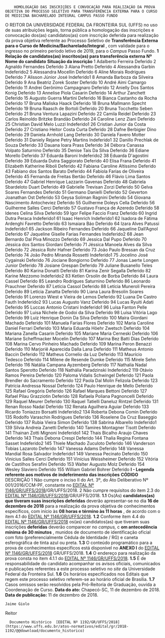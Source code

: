         HOMOLOGAÇÃO DAS INSCRIÇÕES E CONVOCAÇÃO PARA REALIZAÇÃO DA PROVA OBJETIVA DO PROCESSO SELETIVO PARA TRANSFERÊNCIA EXTERNA PARA O CURSO DE MEDICINA BACHARELADO INTEGRAL CAMPUS PASSO FUNDO  

 O REITOR DA UNIVERSIDADE FEDERAL DA FRONTEIRA SUL (UFFS) no uso de suas atribuições legais, torna pública a homologação das inscrições e convocação dos(as) candidatos(as) com inscrição deferida para realização da prova objetiva referente ao Processo Seletivo de **Transferência Externa para o Curso de Medicina/Bacharelado/Integral** , com validade para o ingresso no primeiro período letivo de 2019, para o *Campus*  Passo Fundo.  **1 Relação de candidatos(as) inscritos(as) para transferência externa**     **Nº**    **Nome do candidato**   **Situação da inscrição**     1   Adalberto Ferreira   Deferido     2   Agnaldo Fernandes   Deferido     3   Alana Pretto   Deferido     4   Alessandra Garbin   Indeferido2     5   Alessandra Mocellin   Deferido     6   Aline Morais Rodrigues   Deferido     7   Alisson Júnior José   Indeferido1     8   Amanda Barboza da Silveira   Deferido     9   Ana Beatriz Zorek Soster   Deferido     10   André Aimi Camargo   Deferido     11   Andrei Gerônimo Campagnaro   Deferido     12   Anielly Dos Santos Konig   Deferido     13   Annelise Piola Casarin   Deferido     14   Arthur Zanchett   Deferido     15   Augusto Guerra Martini   Deferido     16   Bianca Castanho da Rocha   Deferido     17   Bruna Maliska Haack   Deferido     18   Bruna Mallmann Specht   Deferido     19   Bruna Raasch de Bortoli   Deferido     20   Bruna Tocchetto Seben   Deferido     21   Bruna Ventura Lapazini   Deferido     22   Camila Reidel   Deferido     23   Carlos Reinoldo Britzke Brandão   Deferido     24   Caroline Lenz Ziani   Deferido     25   Christian David Melo Luzzi   Indeferido1     26   Cristian Junior da Costa   Deferido     27   Cristiano Heitor Costa Curta   Deferido     28   Dafne Berbigier Dino   Deferido     29   Daniela Arnhold Lang   Deferido     30   Daniela Favero Motter   Deferido     31   Daniely Rejane Petry Martins   Indeferido1     32   Danillo Prechlak de Souza   Deferido     33   Dauana Ioara Prass   Deferido     34   Débora Canassa Volpato Saturnino   Deferido     35   Denise Tais Da Silva   Deferido     36   Ediane Morello   Deferido     37   Eduarda Baroni   Indeferido2     38   Eduarda D'agostini   Deferido     39   Eduarda Dutra Saggiorato   Deferido     40   Elisa Frana   Deferido     41   Elizabeth Katherine Riboli   Deferido     42   Fabiana Caroline Altíssimo   Deferido     43   Fabiano dos Santos Barato   Deferido     44   Fabiola Farias de Oliveira   Deferido     45   Fernanda de Freitas Bertão   Deferido     46   Flávio Lima Santos   Deferido     47   Gabriel Henrique Lazzarin Gavenas   Deferido     48   Gabriela Sbardeloto Duart   Deferido     49   Gabrielle Trevisan Zorzi   Deferido     50   Gelva Soares Fernandes   Deferido     51   Germano Danielli   Deferido     52   Geverton Joanathan Ost   Deferido     53   Geysa Soliman Ragnini   Deferido     54   Giovana Nascimento Antocheviez   Deferido     55   Guilherme Doleys Cella   Deferido     56   Guilherme Salles Cerci   Deferido     57   Gustavo França de Azeredo   Deferido     58   Idenes Celina Silva   Deferido     59   Igor Felipe Faccio Franz   Deferido     60   Ingrid Dutra Peraca   Indeferido1     61   Isaac Henrich   Indeferido1     62   Isadora de Fátima Ardenghi Favretto   Deferido     63   Ismaiara Báo   Deferido     64   Izara Alves Patussi   Indeferido1     65   Jackson Ribeiro Fernandes   Deferido     66   Jaqueline Dall’Agnol   Deferido     67   Jaqueline Giselle Farias Fernandes   Indeferido2     68   Jean Bernardo Dal Piva Minozzo   Deferido     69   Jessica Dal Pupo   Deferido     70   Jéssica dos Santos Giordani   Deferido     71   Jéssica Manoela Alves da Silva   Deferido     72   Jéssica Rohr Hafner   Deferido     73   João Paulo Bressan da Cruz   Deferido     74   João Pedro Miranda Rossetti   Indeferido1     75   Jocelino José Cygainski   Deferido     76   Jociane Bongiorno   Deferido     77   Jonas Laerte Longen Junior   Deferido     78   Josiane Grespan   Deferido     79   Juliane Busanello Teles   Deferido     80   Karina Donatti   Deferido     81   Karina Zenir Segalla   Deferido     82   Karine Mezzomo   Indeferido2     83   Ketlen Orsolin de Borba   Deferido     84   Laura Cassel   Deferido     85   Leandro Rodrigues Saturnino   Deferido     86   Leonardo Prauchner   Deferido     87   Letícia Cassol   Deferido     88   Letícia Muneroli Pereira   Deferido     89   Letícia Zanatta   Deferido     90   Liana Laura Bresolin Soares   Deferido     91   Lorenzo Wiest e Vieira de Lemos   Deferido     92   Luana De Castro Fauth   Indeferido2     93   Lucas Augusto Vanz   Deferido     94   Lucas Ryuiti Adati   Deferido     95   Luccas Antonio Cristani   Indeferido1     96   Luísa Fanton Pelle   Deferido     97   Luisa Nichele de Godoi da Silva   Deferido     98   Luísa Vitória Lago   Deferido     99   Luiz Henrique Donin Da Silva   Deferido     100   Maíra Giordani Machado   Deferido     101   Manuela Farias Flores   Deferido     102   Maria Caroline Daniel Ferrari   Deferido     103   Maria Eduarda Höehr Zwetsch   Deferido     104   Mariana Zanella Casarin   Deferido     105   Mariane Maria Cerneski   Deferido     106   Mariane Scheffmacker Mocelin   Deferido     107   Marina Bez Batti Dias   Deferido     108   Marina Cervo Pinheiro Machado   Deferido     109   Marina Peron Benazzi   Deferido     110   Marjoriê Aparecida Dalla Lana   Deferido     111   Matheus Antonio Baccin   Deferido     112   Matheus Cornelio da Luz   Deferido     113   Maurício Tedesco   Deferido     114   Milene de Resende Dumke   Deferido     115   Mirele Sehn   Deferido     116   Natália Campana Ayzemberg   Deferido     117   Nathalia Nadal Santos Sperotto   Deferido     118   Nathália Paradzinski   Indeferido2     119   Otávio Ramos Pereira   Deferido     120   Paloma Vidalis Schwingel   Deferido     121   Paola Brendler do Sacramento   Deferido     122   Paola Dal Molin Felizola   Deferido     123   Patrícia Andressa Nossal   Deferido     124   Paulo Henrique de Mello   Deferido     125   Rafael Gregóris   Deferido     126   Rafael Marques Bettoni   Deferido     127   Rafael Pilau Grazziotin   Deferido     128   Rafaela Poliana Pagnoncelli   Deferido     129   Raquel Meurer   Deferido     130   Raquel Tatielli Daneluz Rintzel   Deferido     131   Renan Rosso Nadal   Deferido     132   Renata Aguilhera Aguiar   Deferido     133   Ricardo Toniazzo Borsatti   Indeferido2     134   Roberta Debona Comin   Deferido     135   Rodolfo Varaschin Rodrigues   Deferido     136   Roselene Da Cruz Baseggio   Deferido     137   Rubia Vieira Simon   Deferido     138   Sabrina Albarello   Indeferido1     139   Silvia Andreia Zanetti   Deferido     140   Tamires Montagner Tisott   Deferido     141   Thainan Zotti Mignoni   Indeferido1     142   Thais Bicalho Araujo Chaves   Deferido     143   Thais Debona Crespi   Deferido     144   Thalia Regina Fontana Sasset   Indeferido2     145   Thiele Machado Zuculoto   Deferido     146   Vanderson Tobias Lazaroto   Deferido     147   Vanessa Adams   Deferido     148   Vanessa Mandial Rosa Salvador   Indeferido1     149   Vanessa Pecinato   Deferido     150   Vinicius Salles Cerci   Deferido     151   Vinícius Weissheimer   Deferido     152   Vitória de Castilhos Serafini   Deferido     153   Walter Augusto Molz   Deferido     154   Wesley Slaviero   Deferido     155   William Gabriel Bohrer   Deferido     **I - Legenda referente aos motivos de indeferimento das inscrições**     **CÓDIGO**   DESCRIÇÃO     1   Não cumpre o inciso II do Art. 3º, do Ato Deliberativo Nº 001/2016/CCM-PF, constante no [EDITAL Nº 1146/GR/UFFS/2018](https://www.uffs.edu.br/atos-normativos/edital/gr/2018-1146)/GR/UFFS/2018.     2   Não cumpre requisitos do item 2.3 do [EDITAL Nº 1146/GR/UFFS/2018](https://www.uffs.edu.br/atos-normativos/edital/gr/2018-1146)/GR/UFFS/2018.     **1.1**  Os(As)  **candidatos(as) que tiveram suas inscrições deferidas** deverão apresentar-se no dia  **16 de dezembro de 2018** para a realização da prova objetiva de conhecimentos específicos, com início às  **08 horas e término às 11 horas** , de acordo com o item 4.1 do [EDITAL Nº 1146/GR/UFFS/2018](https://www.uffs.edu.br/atos-normativos/edital/gr/2018-1146). **1.2**  Conforme item 4.4 do [EDITAL Nº 1146/GR/UFFS/2018](https://www.uffs.edu.br/atos-normativos/edital/gr/2018-1146) os(as) candidatos(as) que tiveram suas inscrições **deferidas** deverão comparecer no *campus,* c **om antecedência mínima de 30 minutos** , munidos de documento de identificação oficial com foto (preferencialmente Cédula de Identidade / RG) e caneta esferográfica de tinta azul ou preta. **1.3**  O conteúdo programático para a prova de conhecimentos específicos está disponível no **ANEXO I**  do [EDITAL Nº 1146/GR/UFFS/2018](https://www.uffs.edu.br/atos-normativos/edital/gr/2018-1146) GR/UFFS/2018. **1.4**  O endereço para realização da prova consta no item 4.1.1 do [EDITAL Nº 1146/GR/UFFS/2018](https://www.uffs.edu.br/atos-normativos/edital/gr/2018-1146). **1.5**  É de responsabilidade do candidato acompanhar os avisos oficiais, comunicados e publicações referentes a este processo seletivo no *site* da Universidade Federal da Fronteira Sul. **1.6**  Os horários especificados nos Editais que regem este processo seletivo referem-se ao horário oficial de Brasília. **1.7**  Casos omissos serão resolvidos pela Pró-Reitoria de Graduação, ouvida a Coordenação de Curso.      **Data do ato:** Chapecó-SC, 11 de dezembro de 2018.   
 **Data de publicação:**  11 de dezembro de 2018. 

    Jaime Giolo   
 Reitor 

      Documento Histórico  [EDITAL Nº 1192/GR/UFFS/2018](https://www.uffs.edu.br/atos-normativos/edital/gr/2018-1192/@@download/documento_historico)     
      